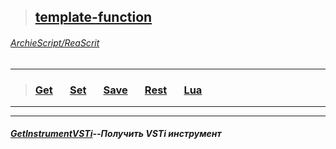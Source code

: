 >## [template-function](https://github.com/ArchieScript/template-function)
###### [ArchieScript/ReaScrit](https://github.com/ArchieScript/ReaScrit)
------------------------------------------------------------------------------------------------------------------
>###  [Get]()                                                                                        &nbsp;&nbsp;&nbsp;&nbsp;&nbsp;             [Set](https://github.com/ArchieScript/template-function/tree/master/template-function/Set)     &nbsp;&nbsp;&nbsp;&nbsp;&nbsp;             [Save](https://github.com/ArchieScript/template-function/tree/master/template-function/Save)   &nbsp;&nbsp;&nbsp;&nbsp;&nbsp;             [Rest](https://github.com/ArchieScript/template-function/tree/master/template-function/Rest)   &nbsp;&nbsp;&nbsp;&nbsp;&nbsp;             [Lua](https://github.com/ArchieScript/template-function/tree/master/template-function/Lua)     &nbsp;&nbsp;&nbsp;&nbsp;&nbsp;                                                                                                                                                          
---
- - - - - - - - - - - - - - - - - - - - - - - - - - - - - - - - - - - - - - - - - - - - - - - - - - - - - - - - - 


##### [GetInstrumentVSTi](https://github.com/ArchieScript/template-function/blob/master/template-function/Get/GetInstrumentVSTi.lua)--Получить VSTi инструмент


